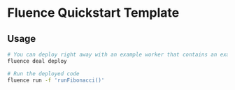 # Fluence Quickstart Template

## Usage

```sh
# You can deploy right away with an example worker that contains an example service
fluence deal deploy

# Run the deployed code
fluence run -f 'runFibonacci()'
```
